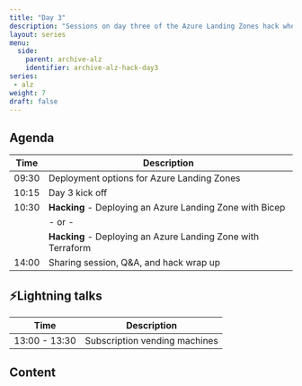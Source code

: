 ```yaml
---
title: "Day 3"
description: "Sessions on day three of the Azure Landing Zones hack where you'll work with automation tooling and repos for deploying Azure Landing Zone."
layout: series
menu:
  side:
    parent: archive-alz
    identifier: archive-alz-hack-day3
series:
 - alz
weight: 7
draft: false
---
```


## Agenda

| **Time** | **Description**
|---|---|
| 09:30 | Deployment options for Azure Landing Zones |
| 10:15 | Day 3 kick off |
| 10:30 | **Hacking** - Deploying an Azure Landing Zone with Bicep |
| | - or - |
|  | **Hacking** - Deploying an Azure Landing Zone with Terraform |
| 14:00 | Sharing session, Q&A, and hack wrap up |

## ⚡Lightning talks

| **Time** | **Description**
|---|---|
| 13:00 - 13:30 | Subscription vending machines |

## Content
